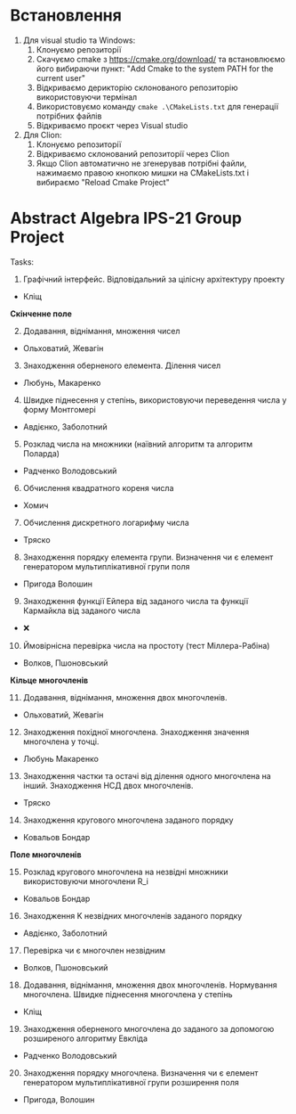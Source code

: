 # Встановлення
1. Для visual studio та Windows:
   1. Клонуємо репозиторії
   2. Скачуємо cmake з https://cmake.org/download/ та встановлюємо його вибираючи пункт: "Add Cmake to the system PATH for the current user" 
   3. Відкриваємо дерикторію склонованого репозиторію використовуючи термінал
   3. Використовуємо команду ```cmake .\CMakeLists.txt``` для генерації потрібних файлів
   4. Відкриваємо проєкт через Visual studio
2. Для Clion:
   1. Клонуємо репозиторії
   2. Відкриваємо склонований репозиторії через Clion
   3. Якщо Clion автоматично не згенерував потрібні файли, нажимаємо правою кнопкою мишки на CMakeLists.txt і вибираємо "Reload Cmake Project"

# Abstract Algebra IPS-21 Group Project
Tasks:
1. Графічний інтерфейс. Відповідальний за цілісну архітектуру проекту
- Кліщ

**Скінченне поле**

2. Додавання, віднімання, множення чисел
- Ольховатий, Жевагін
3. Знаходження оберненого елемента. Ділення чисел
- Любунь, Макаренко 
4. Швидке піднесення у степінь, використовуючи переведення числа у форму Монтгомері
- Авдієнко, Заболотний 
5. Розклад числа на множники (наївний алгоритм та алгоритм Поларда) 
- Радченко Володовський 
6. Обчислення квадратного кореня числа 
- Хомич
7. Обчислення дискретного логарифму числа
- Тряско
8. Знаходження порядку елемента групи. Визначення чи є елемент генератором мультиплікативної групи поля
- Пригода Волошин 
9. Знаходження функції Ейлера від заданого числа  та функції Кармайкла від заданого числа 
- ❌
10. Ймовірнісна перевірка числа на простоту (тест Міллера-Рабіна) 
- Волков, Пшоновський 

**Кільце многочленів**

11. Додавання, віднімання, множення двох многочленів.
- Ольховатий, Жевагін
12. Знаходження похідної многочлена. Знаходження значення многочлена у точці.
- Любунь Макаренко 
13. Знаходження частки та остачі від ділення одного многочлена на інший. Знаходження НСД двох многочленів.
- Тряско
14. Знаходження кругового многочлена заданого порядку
- Ковальов Бондар 

**Поле многочленів**

15. Розклад кругового многочлена на незвідні множники використовуючи многочлени R_i
- Ковальов Бондар 
16. Знаходження K незвідних многочленів заданого порядку
- Авдієнко, Заболотний 
17. Перевірка чи є многочлен незвідним
- Волков, Пшоновський
18. Додавання, віднімання, множення двох многочленів. Нормування многочлена. Швидке піднесення многочлена у степінь
- Кліщ
19. Знаходження оберненого многочлена до заданого за допомогою розширеного алгоритму Евкліда
- Pадченко Володовський
20. Знаходження порядку многочлена. Визначення чи є елемент генератором мультиплікативної групи розширення поля
- Пригода,   Волошин
